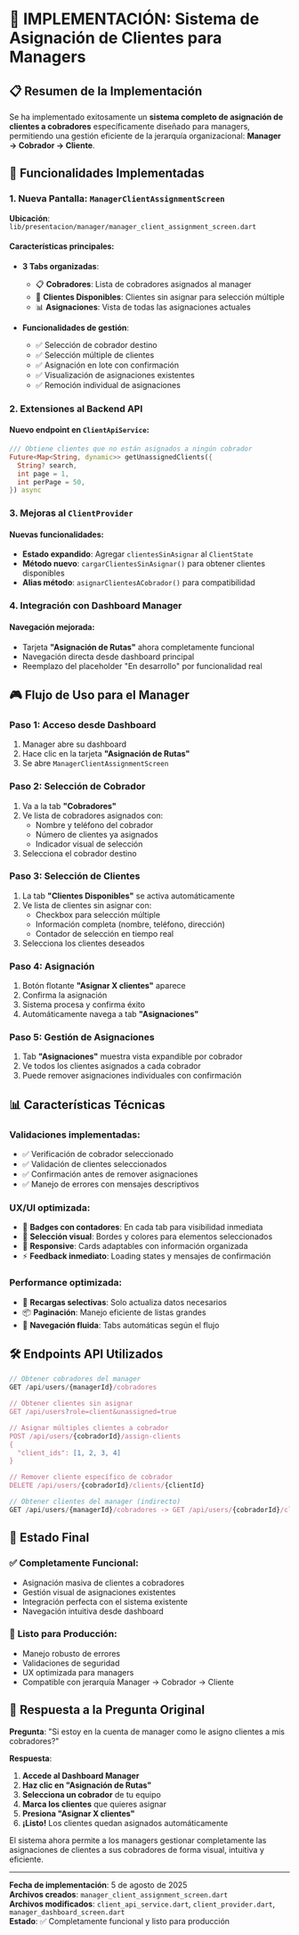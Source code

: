 # 🎯 IMPLEMENTACIÓN: Sistema de Asignación de Clientes para Managers

## 📋 **Resumen de la Implementación**

Se ha implementado exitosamente un **sistema completo de asignación de clientes a cobradores** específicamente diseñado para managers, permitiendo una gestión eficiente de la jerarquía organizacional: **Manager → Cobrador → Cliente**.

## 🚀 **Funcionalidades Implementadas**

### 1. **Nueva Pantalla: `ManagerClientAssignmentScreen`**

**Ubicación**: `lib/presentacion/manager/manager_client_assignment_screen.dart`

#### **Características principales:**

- **3 Tabs organizadas**:
  - 📋 **Cobradores**: Lista de cobradores asignados al manager
  - 👥 **Clientes Disponibles**: Clientes sin asignar para selección múltiple
  - 📊 **Asignaciones**: Vista de todas las asignaciones actuales

- **Funcionalidades de gestión**:
  - ✅ Selección de cobrador destino
  - ✅ Selección múltiple de clientes
  - ✅ Asignación en lote con confirmación
  - ✅ Visualización de asignaciones existentes
  - ✅ Remoción individual de asignaciones

### 2. **Extensiones al Backend API**

#### **Nuevo endpoint en `ClientApiService`:**
```dart
/// Obtiene clientes que no están asignados a ningún cobrador
Future<Map<String, dynamic>> getUnassignedClients({
  String? search,
  int page = 1,
  int perPage = 50,
}) async
```

### 3. **Mejoras al `ClientProvider`**

#### **Nuevas funcionalidades:**
- **Estado expandido**: Agregar `clientesSinAsignar` al `ClientState`
- **Método nuevo**: `cargarClientesSinAsignar()` para obtener clientes disponibles
- **Alias método**: `asignarClientesACobrador()` para compatibilidad

### 4. **Integración con Dashboard Manager**

#### **Navegación mejorada:**
- Tarjeta **"Asignación de Rutas"** ahora completamente funcional
- Navegación directa desde dashboard principal
- Reemplazo del placeholder "En desarrollo" por funcionalidad real

## 🎮 **Flujo de Uso para el Manager**

### **Paso 1: Acceso desde Dashboard**
1. Manager abre su dashboard
2. Hace clic en la tarjeta **"Asignación de Rutas"**
3. Se abre `ManagerClientAssignmentScreen`

### **Paso 2: Selección de Cobrador**
1. Va a la tab **"Cobradores"**
2. Ve lista de cobradores asignados con:
   - Nombre y teléfono del cobrador
   - Número de clientes ya asignados
   - Indicador visual de selección
3. Selecciona el cobrador destino

### **Paso 3: Selección de Clientes**
1. La tab **"Clientes Disponibles"** se activa automáticamente
2. Ve lista de clientes sin asignar con:
   - Checkbox para selección múltiple
   - Información completa (nombre, teléfono, dirección)
   - Contador de selección en tiempo real
3. Selecciona los clientes deseados

### **Paso 4: Asignación**
1. Botón flotante **"Asignar X clientes"** aparece
2. Confirma la asignación
3. Sistema procesa y confirma éxito
4. Automáticamente navega a tab **"Asignaciones"**

### **Paso 5: Gestión de Asignaciones**
1. Tab **"Asignaciones"** muestra vista expandible por cobrador
2. Ve todos los clientes asignados a cada cobrador
3. Puede remover asignaciones individuales con confirmación

## 📊 **Características Técnicas**

### **Validaciones implementadas:**
- ✅ Verificación de cobrador seleccionado
- ✅ Validación de clientes seleccionados
- ✅ Confirmación antes de remover asignaciones
- ✅ Manejo de errores con mensajes descriptivos

### **UX/UI optimizada:**
- 🎨 **Badges con contadores**: En cada tab para visibilidad inmediata
- 🎯 **Selección visual**: Bordes y colores para elementos seleccionados
- 📱 **Responsive**: Cards adaptables con información organizada
- ⚡ **Feedback inmediato**: Loading states y mensajes de confirmación

### **Performance optimizada:**
- 🔄 **Recargas selectivas**: Solo actualiza datos necesarios
- 📦 **Paginación**: Manejo eficiente de listas grandes
- 🚀 **Navegación fluida**: Tabs automáticas según el flujo

## 🛠️ **Endpoints API Utilizados**

```javascript
// Obtener cobradores del manager
GET /api/users/{managerId}/cobradores

// Obtener clientes sin asignar  
GET /api/users?role=client&unassigned=true

// Asignar múltiples clientes a cobrador
POST /api/users/{cobradorId}/assign-clients
{
  "client_ids": [1, 2, 3, 4]
}

// Remover cliente específico de cobrador
DELETE /api/users/{cobradorId}/clients/{clientId}

// Obtener clientes del manager (indirecto)
GET /api/users/{managerId}/cobradores -> GET /api/users/{cobradorId}/clients
```

## 🎉 **Estado Final**

### ✅ **Completamente Funcional:**
- Asignación masiva de clientes a cobradores
- Gestión visual de asignaciones existentes
- Integración perfecta con el sistema existente
- Navegación intuitiva desde dashboard

### 🚀 **Listo para Producción:**
- Manejo robusto de errores
- Validaciones de seguridad
- UX optimizada para managers
- Compatible con jerarquía Manager → Cobrador → Cliente

## 📝 **Respuesta a la Pregunta Original**

**Pregunta**: "Si estoy en la cuenta de manager como le asigno clientes a mis cobradores?"

**Respuesta**: 
1. **Accede al Dashboard Manager**
2. **Haz clic en "Asignación de Rutas"**
3. **Selecciona un cobrador** de tu equipo
4. **Marca los clientes** que quieres asignar
5. **Presiona "Asignar X clientes"**
6. **¡Listo!** Los clientes quedan asignados automáticamente

El sistema ahora permite a los managers gestionar completamente las asignaciones de clientes a sus cobradores de forma visual, intuitiva y eficiente.

---

**Fecha de implementación**: 5 de agosto de 2025  
**Archivos creados**: `manager_client_assignment_screen.dart`  
**Archivos modificados**: `client_api_service.dart`, `client_provider.dart`, `manager_dashboard_screen.dart`  
**Estado**: ✅ Completamente funcional y listo para producción
